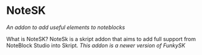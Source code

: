 # NoteSK 
*An addon to add useful elements to noteblocks*

What is NoteSK? NoteSk is a skript addon that aims
to add full support from NoteBlock Studio into Skript.
*This addon is a newer version of FunkySK*

